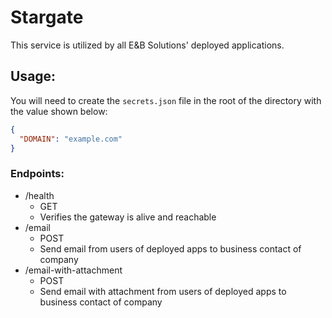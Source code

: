 # Stargate

This service is utilized by all E&B Solutions' deployed applications.

## Usage:

You will need to create the `secrets.json` file in the root of the directory with the value shown below:

```json
{
  "DOMAIN": "example.com"
}
```

### Endpoints:

- /health
  - GET
  - Verifies the gateway is alive and reachable
- /email
  - POST
  - Send email from users of deployed apps to business contact of company
- /email-with-attachment
  - POST
  - Send email with attachment from users of deployed apps to business contact of company

